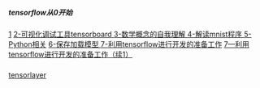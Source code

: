 ##### tensorflow从0开始 
[1](http://blog.csdn.net/searobbers_duck/article/details/51602983) [2-可视化调试工具tensorboard ](http://blog.csdn.net/searobbers_duck/article/details/51669224) [3-数学概念的自我理解 ](http://blog.csdn.net/searobbers_duck/article/details/51679661) [4-解读mnist程序 ](http://blog.csdn.net/searobbers_duck/article/details/51691241) [5-Python相关](http://blog.csdn.net/searobbers_duck/article/details/51718737) [6-保存加载模型 ](http://blog.csdn.net/searobbers_duck/article/details/51721916)  [7-利用tensorflow进行开发的准备工作](http://blog.csdn.net/searobbers_duck/article/details/51770125) [7—利用tensorflow进行开发的准备工作（续1）](http://blog.csdn.net/searobbers_duck/article/details/51790616) 
##### 
[tensorlayer](http://tensorlayercn.readthedocs.io/zh/latest/index.html)